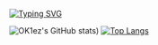 [![Typing SVG](https://readme-typing-svg.herokuapp.com?font=Fira+Code&weight=700&pause=1000&color=2992F7&width=435&lines=Hey+there%2C+I'm+OK1ez)](https://github.com/ok1ez)

![[OK1ez's GitHub stats](https://github-readme-stats.vercel.app/api?username=ok1ez&count_private=true&show_icons=true&theme=radical))](https://github.com/ok1ez)
[![Top Langs](https://github-readme-stats.vercel.app/api/top-langs/?username=ok1ez&langs_count=8&show_icons=true&theme=radical)](https://github.com/ok1ez)










